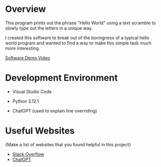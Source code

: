 # Overview

This program prints out the phrase "Hello World" using a text scramble to
slowly type out the letters in a unique way.

I created this software to break out of the boringness of a typical 
hello world program and wanted to find a way to make this simple task
much more interesting.

[Software Demo Video](https://youtu.be/0g3ZV44JN3g)

# Development Environment

* Visual Studio Code  

* Python 3.12.1

* ChatGPT (used to explain line overriding)

# Useful Websites

{Make a list of websites that you found helpful in this project}
* [Stack Overflow](https://stackoverflow.com/)
* [ChatGPT](https://chatgpt.com/)
